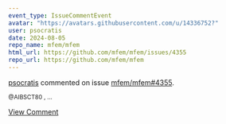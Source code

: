 ```yaml
---
event_type: IssueCommentEvent
avatar: "https://avatars.githubusercontent.com/u/14336752?"
user: psocratis
date: 2024-08-05
repo_name: mfem/mfem
html_url: https://github.com/mfem/mfem/issues/4355
repo_url: https://github.com/mfem/mfem
---
```


<a href='https://github.com/psocratis' target='_blank'>psocratis</a> commented on issue <a href='https://github.com/mfem/mfem/issues/4355' target='_blank'>mfem/mfem#4355</a>.

<small>@AIBSCT80 ,...</small>

<a href='https://github.com/mfem/mfem/issues/4355' target='_blank'>View Comment</a>